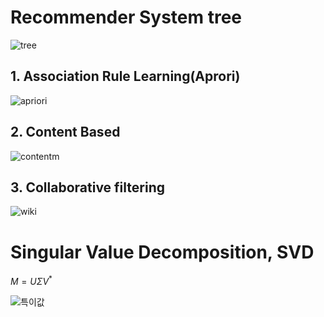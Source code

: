 # Recommender System tree
![tree](https://dataenigmaco.wordpress.com/wp-content/uploads/2022/02/e9ea9-process-staffing-suggestion-recommendation-engine-results.png)



## 1. Association Rule Learning(Aprori)

![apriori](https://miro.medium.com/v2/resize:fit:1358/1*2EHWC8rFLkeuY9V-ydKUZg.gif)

## 2. Content Based
![content](https://miro.medium.com/max/998/1*O_GU8xLVlFx8WweIzKNCNw.png)m



## 3. Collaborative filtering

![wiki](https://upload.wikimedia.org/wikipedia/commons/5/52/Collaborative_filtering.gif)



# Singular Value Decomposition, SVD<br>

$M=U\Sigma V^{*}$

![특이값](https://upload.wikimedia.org/wikipedia/commons/thumb/c/c8/Singular_value_decomposition_visualisation.svg/360px-Singular_value_decomposition_visualisation.svg.png)
